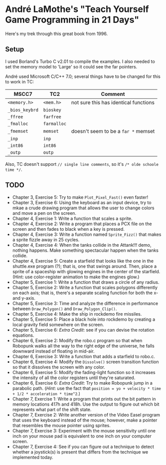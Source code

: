 # André LaMothe's "Teach Yourself Game Programming in 21 Days"
Here's my trek through this great book from 1996.

## Setup
I used Borland's Turbo C v2.01 to compile the examples. I also needed to set the memory model to 'Large' so it could see the far pointers.

André used Microsoft C/C++ 7.0; several things have to be changed for this to work in TC:

| MSCC7        | TC2         | Comment |
| ------------ | ----------- | ------- |
| `<memory.h>` | `<mem.h>`   | not sure this has identical functions |
| `_bios_keybrd` | `bioskey` | |
| `_ffree`     | `farfree`   | |
| `_fmalloc`   | `farmalloc` | |
| `_fmemset`   | `memset`    | doesn't seem to be a `far *` memset |
| `_inp`       | `inp`       | |
| `_int86`     | `int86`     | |
| `_outp`      | `outp`      | |

Also, TC doesn't support `// single line comments`, so it's `/* olde schoole time */`.

## TODO
* Chapter 3, Exercise 5: Try to make `Plot_Pixel_Fast()` even faster!
* Chapter 3, Exercise 6: Using the keyboard as an input device, try to mkae a crude drawing program that allows the user to change colors and move a pen on the screen.
* Chapter 4, Exercise 1: Write a function that scales a sprite.
* Chapter 4, Exercise 2: Write a program that places a PCX file on the screen and then fades to black when a key is pressed.
* Chapter 4, Exercise 3: Write a function named `Sprite_Fizz()` that makes a sprite fizzle away in 25 cycles.
* Chapter 4, Exercise 4: When the tanks collide in the Attank!!! demo, nothing happens. Make something spectacular happen when the tanks collide.
* Chapter 4, Exercise 5: Create a starfield that looks like the one in the shuttle.exe program (?); that is, one that swings around. Then, place a sprite of a spaceship with glowing engines in the center of the starfield. (Hint: use color-register animation to make the engines glow.)
* Chapter 5, Exercise 1: Write a function that draws a circle of any radius.
* Chapter 5, Exercise 2: Write a function that scales polygons differently on each axis; that is, there's a separate scaling function for both the x- and y-axis.
* Chapter 5, Exercise 3: Time and analyze the difference in performance between `Draw_Polygon()` and `Draw_Polygon_Clip()`.
* Chapter 5, Exercise 4: Make the ship in rockdemo fire missiles.
* Chapter 5, Exercise 5: Place a black hole into rockdemo by creating a local gravity field somewhere on the screen.
* Chapter 5, Exercise 6: _Extra Credit_: see if you can devise the rotation equations.
* Chapter 6, Exercise 2: Modify the robo.c program so that when Robopunk walks all the way to the right edge of the universe, he falls downward instead of floating in mid-air.
* Chapter 6, Exercise 3: Write a function that adds a starfield to robo.c.
* Chapter 6, Exercise 4: Modify the `Dissolve()` screen transition function so that it dissolves the screen with any color.
* Chapter 6, Exercise 5: Modify the fading-light function so it increases the intensity of all the color registers until they're saturated.
* Chapter 6, Exercise 6: _Extra Credit_: Try to make Robopunk jump in a parabolic path. (_Hint_: use the fact that `position = yo + velocity * time + 1/2 * acceleration * time^2`.)
* Chapter 7, Exercise 1: Write a program that prints out the bit pattern in memory locations 417h and 418h. Use the output to figure out which bit represents what part of the shift state.
* Chapter 7, Exercise 2: Write another version of the Video Easel program that uses the keyboard instead of the mouse; however, make a pointer that resembles the mouse pointer using sprites.
* Chapter 7, Exercise 3: Experiment with the mouse sensitivity until one inch on your mouse pad is equivalent to one inch on your computer screen.
* Chapter 7, Exercise 4: See if you can figure out a technique to detect whether a joystick(s) is present that differs from the technique we implemented today.
